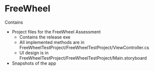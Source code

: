 # FreeWheel

Contains
- Project files for the FreeWheel Assessment
  - Contains the release exe
  - All implemented methods are in FreeWheelTestProject/FreeWheelTestProject/ViewController.cs
  - UI design is in FreeWheelTestProject/FreeWheelTestProject/Main.storyboard
- Snapshots of the app
